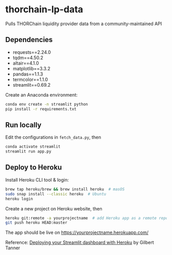 # thorchain-lp-data

Pulls THORChain liquidity provider data from a community-maintained API

## Dependencies

* requests==2.24.0
* tqdm==4.50.2
* altair==4.1.0
* matplotlib==3.3.2
* pandas==1.1.3
* termcolor==1.1.0
* streamlit==0.69.2

Create an Anaconda environment:

```bash
conda env create -n streamlit python
pip install -r requirements.txt
```

## Run locally

Edit the configurations in `fetch_data.py`, then

```bash
conda activate streamlit
streamlit run app.py
```

## Deploy to Heroku

Install Heroku CLI tool & login:

```bash
brew tap heroku/brew && brew install heroku  # masOS
sudo snap install --classic heroku  # Ubuntu
heroku login
```

Create a new project on Heroku website, then

```bash
heroku git:remote -a yourprojectname  # add Heroku app as a remote repo
git push heroku HEAD:master
```

The app should be live on https://yourprojectname.herokuapp.com/

Reference: [Deploying your Streamlit dashboard with Heroku](https://gilberttanner.com/blog/deploying-your-streamlit-dashboard-with-heroku) by Gilbert Tanner
